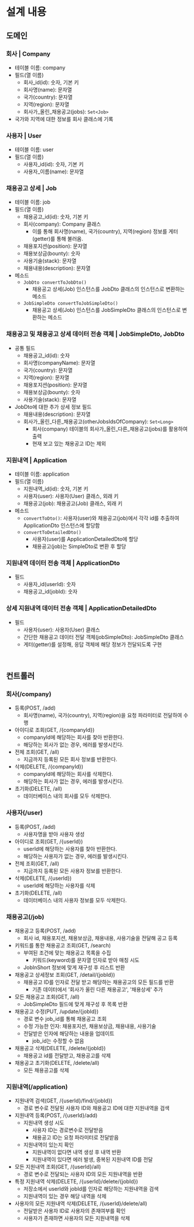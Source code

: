 # 설계 내용

## 도메인
### 회사 | Company
* 테이블 이름: company
* 필드(열 이름)
    - 회사_id(id): 숫자, 기본 키
    - 회사명(name): 문자열
    - 국가(country): 문자열
    - 지역(region): 문자열
    - 회사가_올린_채용공고(jobs): `Set<Job>`
* 국가와 지역에 대한 정보를 회사 클래스에 기록

### 사용자 | User
* 테이블 이름: user
* 필드(열 이름)
    - 사용자_id(id): 숫자, 기본 키
    - 사용자_이름(name): 문자열

### 채용공고 상세 | Job
* 테이블 이름: job
* 필드(열 이름)
    - 채용공고_id(id): 숫자, 기본 키
    - 회사(company): Company 클래스
        + 이를 통해 회사명(name), 국가(country), 지역(region) 정보를 게터(getter)를 통해 불러옴.
    - 채용포지션(position): 문자열
    - 채용보상금(bounty): 숫자
    - 사용기술(stack): 문자열
    - 채용내용(description): 문자열
* 메소드
    - `JobDto convertToJobDto()`
        + 채용공고 상세(Job) 인스턴스를 JobDto 클래스의 인스턴스로 변환하는 메소드
    - `JobSimpleDto convertToJobSimpleDto()`
        + 채용공고 상세(Job) 인스턴스를 JobSimpleDto 클래스의 인스턴스로 변환하는 메소드

### 채용공고 및 채용공고 상세 데이터 전송 객체 | JobSimpleDto, JobDto
* 공통 필드
    - 채용공고_id(id): 숫자
    - 회사명(companyName): 문자열
    - 국가(country): 문자열
    - 지역(region): 문자열
    - 채용포지션(position): 문자열
    - 채용보상금(bounty): 숫자
    - 사용기술(stack): 문자열
* JobDto에 대한 추가 상세 정보 필드
    - 채용내용(description): 문자열
    - 회사가_올린_다른_채용공고(otherJobsIdsOfCompany): `Set<Long>`
        + 회사(company) 테이블의 회사가_올린_다른_채용공고(jobs)를 활용하여 출력
        + 현재 보고 있는 채용공고 ID는 제외

### 지원내역 | Application
* 테이블 이름: application
* 필드(열 이름)
    - 지원내역_id(id): 숫자, 기본 키
    - 사용자(user): 사용자(User) 클래스, 외래 키
    - 채용공고(job): 채용공고(Job) 클래스, 외래 키
* 메소드
    - `convertToDto()`: 사용자(user)와 채용공고(job)에서 각각 id를 추출하여 ApplicationDto 인스턴스에 할당함
    - `convertToDetailedDto()`
        + 사용자(user)를 ApplicationDetailedDto에 할당
        + 채용공고(job)는 SimpleDto로 변환 후 할당

### 지원내역 데이터 전송 객체 | ApplicationDto
* 필드
    - 사용자_id(userId): 숫자
    - 채용공고_id(jobId): 숫자

### 상세 지원내역 데이터 전송 객체 | ApplicationDetailedDto
* 필드
  - 사용자(user): 사용자(User) 클래스
  - 간단한 채용공고 데이터 전달 객체(jobSimpleDto): JobSimpleDto 클래스 
  - 게터(getter)를 설정해, 응답 객체에 해당 정보가 전달되도록 구현
   
<br>

## 컨트롤러
### 회사(/company)
* 등록(POST, /add)
    - 회사명(name), 국가(country), 지역(region)을 요청 파라미터로 전달하여 수행
* 아이디로 조회(GET, /{companyId})
    - companyId에 해당하는 회사를 찾아 반환한다.
    - 해당하는 회사가 없는 경우, 에러를 발생시킨다.
* 전체 조회(GET, /all)
    - 지금까지 등록된 모든 회사 정보를 반환한다.
* 삭제(DELETE, /{companyId})
    - companyId에 해당하는 회사를 삭제한다.
    - 해당하는 회사가 없는 경우, 에러를 발생시킨다.
* 초기화(DELETE, /all)
    - 데이터베이스 내의 회사를 모두 삭제한다.

### 사용자(/user)
* 등록(POST, /add)
    - 사용자명을 받아 사용자 생성
* 아이디로 조회(GET, /{userId})
    - userId에 해당하는 사용자를 찾아 반환한다.
    - 해당하는 사용자가 없는 경우, 에러를 발생시킨다.
* 전체 조회(GET, /all)
    - 지금까지 등록된 모든 사용자 정보를 반환한다.
* 삭제(DELETE, /{userId})
    - userId에 해당하는 사용자를 삭제
* 초기화(DELETE, /all)
    - 데이터베이스 내의 사용자 정보를 모두 삭제한다.

### 채용공고(/job)
* 채용공고 등록(POST, /add)
    - 회사 id, 채용포지션, 채용보상금, 채용내용, 사용기술을 전달해 공고 등록
* 키워드를 통한 채용공고 조회(GET, /search)
    - 부여된 조건에 맞는 채용공고 목록을 수집
        + 키워드(keyword)를 문자열 인자로 받아 매칭 시도
    - JobInShort 정보에 맞게 재구성 후 리스트 반환
* 채용공고 상세정보 조회(GET, /detail/{jobId})
    - 채용공고 ID를 인자로 전달 받고 해당하는 채용공고의 모든 필드를 반환
        + 기존 데이터에서 '회사가 올린 다른 채용공고', '채용상세' 추가
* 모든 채용공고 조회(GET, /all)
    - JobSimpleDto 필드에 맞게 재구성 후 목록 반환
* 채용공고 수정(PUT, /update/{jobId})
    - 경로 변수 job_id를 통해 채용공고 조회
    - 수정 가능한 인자: 채용포지션, 채용보상금, 채용내용, 사용기술
    - 전달받은 인자에 해당하는 내용을 업데이트
        + job_id는 수정할 수 없음
* 채용공고 삭제(DELETE, /delete/{jobId})
    - 채용공고 id를 전달받고, 채용공고를 삭제
* 채용공고 초기화(DELETE, /delete/all)
    - 모든 채용공고를 삭제

### 지원내역(/application)
* 지원내역 검색(GET, /{userId}/find/{jobId})
    - 경로 변수로 전달된 사용자 ID와 채용공고 ID에 대한 지원내역을 검색
* 지원내역 등록(POST, /{userId}/add)
    - 지원내역 생성 시도
        + 사용자 ID는 경로변수로 전달받음
        + 채용공고 ID는 요청 파라미터로 전달받음
    - 지원내역이 있는지 확인
        + 지원내역이 없다면 내역 생성 후 내역 반환
        + 지원내역이 있다면 에러 발생, 중복된 지원내역 ID를 전달
* 모든 지원내역 조회(GET, /{userId}/all)
    - 경로 변수로 전달되는 사용자 ID의 모든 지원내역을 반환
* 특정 지원내역 삭제(DELETE, /{userId}/delete/{jobId}) 
    - 저장소에서 userId와 jobId를 인자로 해당하는 지원내역을 검색
    - 지원내역이 있는 경우 해당 내역을 삭제
* 사용자의 모든 지원내역 삭제(DELETE, /{userId}/delete/all)
    - 전달받은 사용자 ID로 사용자의 존재여부를 확인
    - 사용자가 존재하면 사용자의 모든 지원내역을 삭제